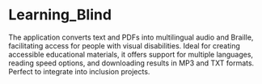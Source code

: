 # Learning_Blind
The application converts text and PDFs into multilingual audio and Braille, facilitating access for people with visual disabilities. Ideal for creating accessible educational materials, it offers support for multiple languages, reading speed options, and downloading results in MP3 and TXT formats. Perfect to integrate into inclusion projects.

